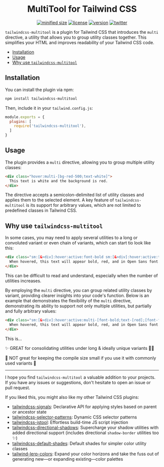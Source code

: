 <h1 align="center">MultiTool for Tailwind CSS</h1>

<div align="center">

[![minified size](https://img.shields.io/bundlephobia/min/tailwindcss-multitool)](https://bundlephobia.com/package/tailwindcss-multitool)
[![license](https://img.shields.io/github/license/brandonmcconnell/tailwindcss-multitool?label=license)](https://github.com/brandonmcconnell/tailwindcss-multitool/blob/main/LICENSE)
[![version](https://img.shields.io/npm/v/tailwindcss-multitool)](https://www.npmjs.com/package/tailwindcss-multitool)
[![twitter](https://img.shields.io/twitter/follow/branmcconnell)](https://twitter.com/branmcconnell)

</div>

`tailwindcss-multitool` is a plugin for Tailwind CSS that introduces the `multi` directive, a utility that allows you to group utility classes together. This simplifies your HTML and improves readability of your Tailwind CSS code.

- [Installation](#installation)
- [Usage](#usage)
- [Why use `tailwindcss-multitool`](#why-use-tailwindcss-multitool)

## Installation

You can install the plugin via npm:

```bash
npm install tailwindcss-multitool
```

Then, include it in your `tailwind.config.js`:

```js
module.exports = {
  plugins: [
    require('tailwindcss-multitool'),
  ]
}
```

## Usage

The plugin provides a `multi` directive, allowing you to group multiple utility classes:

```html
<div class="hover:multi-[bg-red-500;text-white]">
  This text is white and the background is red.
</div>
```

The directive accepts a semicolon-delimited list of utility classes and applies them to the selected element. A key feature of `tailwindcss-multitool` is its support for arbitrary values, which are not limited to predefined classes in Tailwind CSS.

## Why use `tailwindcss-multitool`

In some cases, you may need to apply several utilities to a long or convoluted variant or even chain of variants, which can start tio look like this:

```html
<div class="sm:[&>div]:hover:active:font-bold sm:[&>div]:hover:active:text-[red] sm:[&>div]:hover:active:font-family:['Open_Sans',sans-serif]">
  When hovered, this text will appear bold, red, and in Open Sans font.
</div>
```

This can be difficult to read and understand, especially when the number of utilities increases.

By employing the `multi` directive, you can group related utility classes by variant, providing clearer insights into your code's function. Below is an example that demonstrates the flexibility of the `multi` directive, demonstrating its ability to support not only multiple utilities, but partially and fully arbitrary values:

```html
<div class="sm:[&>div]:hover:active:multi-[font-bold;text-[red];[font-family:'Open_Sans',sans-serif]]">
  When hovered, this text will appear bold, red, and in Open Sans font.
</div>
```

This is…

✨ GREAT for consolidating utilities under long & ideally unique variants 👏🏼

😬 NOT great for keeping the compile size small if you use it with commonly used variants 👀

---

I hope you find `tailwindcss-multitool` a valuable addition to your projects. If you have any issues or suggestions, don't hesitate to open an issue or pull request.

If you liked this, you might also like my other Tailwind CSS plugins:
* [tailwindcss-signals](https://github.com/brandonmcconnell/tailwindcss-signals): Declarative API for applying styles based on parent or ancestor state
* [tailwindcss-selector-patterns](https://github.com/brandonmcconnell/tailwindcss-selector-patterns): Dynamic CSS selector patterns
* [tailwindcss-jstool](https://github.com/brandonmcconnell/tailwindcss-jstool): Effortless build-time JS script injection
* [tailwindcss-directional-shadows](https://github.com/brandonmcconnell/tailwindcss-directional-shadows): Supercharge your shadow utilities with added directional support (includes directional `shadow-border` utilities too ✨)
* [tailwindcss-default-shades](https://github.com/brandonmcconnell/tailwindcss-default-shades): Default shades for simpler color utility classes
* [tailwind-lerp-colors](https://github.com/brandonmcconnell/tailwind-lerp-colors): Expand your color horizons and take the fuss out of generating new—or expanding existing—color palettes
